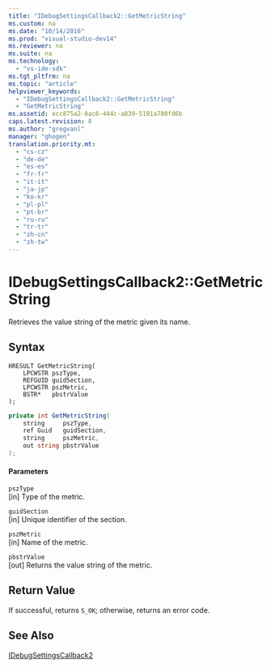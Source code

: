 ```yaml
---
title: "IDebugSettingsCallback2::GetMetricString"
ms.custom: na
ms.date: "10/14/2016"
ms.prod: "visual-studio-dev14"
ms.reviewer: na
ms.suite: na
ms.technology: 
  - "vs-ide-sdk"
ms.tgt_pltfrm: na
ms.topic: "article"
helpviewer_keywords: 
  - "IDebugSettingsCallback2::GetMetricString"
  - "GetMetricString"
ms.assetid: ecc875a2-8ac6-444c-a839-5191a780fd6b
caps.latest.revision: 8
ms.author: "gregvanl"
manager: "ghogen"
translation.priority.mt: 
  - "cs-cz"
  - "de-de"
  - "es-es"
  - "fr-fr"
  - "it-it"
  - "ja-jp"
  - "ko-kr"
  - "pl-pl"
  - "pt-br"
  - "ru-ru"
  - "tr-tr"
  - "zh-cn"
  - "zh-tw"
---
```

# IDebugSettingsCallback2::GetMetricString
Retrieves the value string of the metric given its name.  
  
## Syntax  
  
```cpp#  
HRESULT GetMetricString(  
    LPCWSTR pszType,  
    REFGUID guidSection,  
    LPCWSTR pszMetric,  
    BSTR*   pbstrValue  
);  
```  
  
```c#  
private int GetMetricString(  
    string     pszType,  
    ref Guid   guidSection,  
    string     pszMetric,  
    out string pbstrValue  
);  
```  
  
#### Parameters  
 `pszType`  
 [in] Type of the metric.  
  
 `guidSection`  
 [in] Unique identifier of the section.  
  
 `pszMetric`  
 [in] Name of the metric.  
  
 `pbstrValue`  
 [out] Returns the value string of the metric.  
  
## Return Value  
 If successful, returns `S_OK`; otherwise, returns an error code.  
  
## See Also  
 [IDebugSettingsCallback2](../extensibility/idebugsettingscallback2.md)